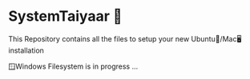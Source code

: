 # SystemTaiyaar 🚀
This Repository contains all the files to setup your new Ubuntu🐧/Mac🖥️  installation

🪟Windows Filesystem is in progress ...
